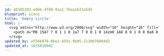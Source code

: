 ```yaml
---
id: 48385293-e9bb-4f89-91a1-7baa1623a5d5
blueprint: icons
title: 'Empty circle'
html: |-
  <svg xmlns="http://www.w3.org/2000/svg" width="16" height="16" fill="currentColor" class="bi bi-circle" viewBox="0 0 16 16">
    <path d="M8 15A7 7 0 1 1 8 1a7 7 0 0 1 0 14zm0 1A8 8 0 1 0 8 0a8 8 0 0 0 0 16z"/>
  </svg>
updated_by: ef566878-06e2-4591-9b05-2130076004d2
updated_at: 1655816942
---
```

